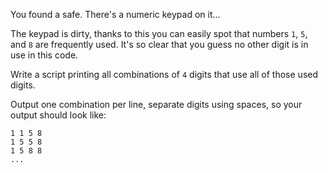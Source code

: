 You found a safe. There's a numeric keypad on it...

The keypad is dirty, thanks to this you can easily spot that numbers
`1`, `5`, and `8` are frequently used. It's so clear that you guess no
other digit is in use in this code.

Write a script printing all combinations of `4` digits that use all of
those used digits.

Output one combination per line, separate digits using spaces, so your
output should look like:

```text
1 1 5 8
1 5 5 8
1 5 8 8
...
```
